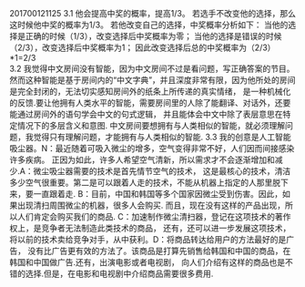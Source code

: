 201700121125
3.1
他会提高中奖的概率，提高1/3。
若选手不改变他的选择，那么这时候他中奖的概率为1/3。
若他改变自己的选择，中奖概率分析如下：
当他的选择是正确的时候（1/3），改变选择后中奖概率为零；
当他的选择是错误的时候（2/3），改变选择后中奖概率为1；
因此改变选择后总的中奖概率为（2/3）*1=2/3  
3.2
我觉得中文房间没有智能，因为中文房间不过是看问题，写正确答案的节目。
然而这种智能是基于房间内的“中文字典”，并且深度非常有限，因为他所处的房间是完全封闭的，无法切实感知房间外的纸条上所传递的真实情绪，
是一种机械化的反馈.要让他拥有人类水平的智能，需要房间里的人除了能翻译、对话外，还要能通过房间外的语句学会中文的句式逻辑，
并且能体会中文中除了表层意思在特定情况下的多层含义和意图.
中文房间要想拥有与人类相似的智能，就必须理解问题，我觉得只有理解问题，才能拥有与人类相似的智能.
3.3
我的创意是人工智能吸尘器。N：最近随着可吸入微尘的增多，空气变得非常不好，人们因而间接感染许多疾病。
正因为如此，许多人希望空气清新，所以需求才不会逐渐增加和减少.A：微尘吸尘器需要的技术是首先情节空气的技术，
这是最核心的技术，清洁多少空气很重要。第二是可以跟着人走的技术，不能从机器上指定的人那里脱下来，要一直跟着走.
B：目前，中国和韩国等多个国家因微尘受到伤害。因此，如果出现清扫周围微尘的机器，很多人会购买.
而且，现在没有这样的产品出现，所以人们肯定会购买我们的商品.
C：加速制作微尘清扫器，登记在这项技术的著作权上，是竞争者无法制造此类技术的商品，
还有，还可以进一步发展这项技术，将以前的技术卖给竞争对手，从中获利。D：将商品转达给用户的方法最好的是广告，
没有比广告更有效的方法了。该商品是打算先销售给韩国和中国的商品，在韩国和中国做广告.还有，出演电影或者电视剧，
向人们介绍有这样的商品也是不错的选择.但是，在电影和电视剧中介绍商品需要很多费用.
